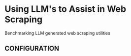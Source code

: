 # Using LLM's to Assist in Web Scraping

Benchmarking LLM generated web scraping utilities

## CONFIGURATION

